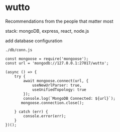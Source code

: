 # wutto
Recommendations from the people that matter most

stack: mongoDB, express, react, node.js


add database configuration

```  
./db/conn.js

const mongoose = require('mongoose');
const url = 'mongodb://127.0.0.1:27017/wutto';

(async () => {
    try {
        await mongoose.connect(url, {
            useNewUrlParser: true,
            useUnifiedTopology: true
        });
        console.log(`MongoDB Connected: ${url}`);
       mongoose.connection.close();

    } catch (err) {
        console.error(err);
    }
})();
```
